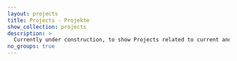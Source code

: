 ```yaml
---
layout: projects
title: Projects - Projekte
show_collection: projects
description: >
  Currently under construction, to show Projects related to current and preview positions
no_groups: true
---
```

